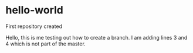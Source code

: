 # hello-world
First repository created

Hello, this is me testing out how to create a branch.  I am adding lines 3 and 4 which is not part of the master.  
